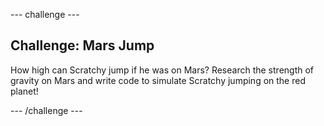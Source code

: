 --- challenge ---
## Challenge: Mars Jump
How high can Scratchy jump if he was on Mars? Research the strength of gravity on Mars and write code to simulate Scratchy jumping on the red planet!


--- /challenge ---